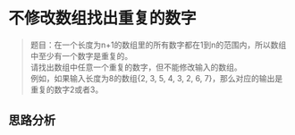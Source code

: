 # 不修改数组找出重复的数字

> 题目：在一个长度为n+1的数组里的所有数字都在1到n的范围内，所以数组中至少有一个数字是重复的。  
  请找出数组中任意一个重复的数字，但不能修改输入的数组。  
  例如，如果输入长度为8的数组{2, 3, 5, 4, 3, 2, 6, 7}，那么对应的输出是重复的数字2或者3。  

## 思路分析


